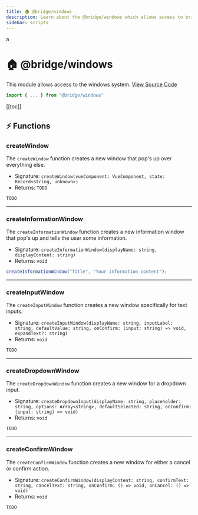 ```yaml
---
title: 🏠 @bridge/windows
description: Learn about the @bridge/windows which allows access to bridge's windows system.
sidebar: scripts
---
```

a
# 🏠 @bridge/windows

This module allows access to the windows system.
[View Source Code](https://github.com/bridge-core/editor/blob/main/src/components/Extensions/Scripts/Modules/windows.ts)

```js
import { ... } from "@bridge/windows"
```

[[toc]]

## ⚡ Functions

### createWindow

The `createWindow` function creates a new window that pop's up over everything else.

- Signature: `createWindow(vueComponent: VueComponent, state: Record<string, unknown>)`
- Returns: `TODO`

```js
TODO
```

---

### createInformationWindow

The `createInformationWindow` function creates a new information window that pop's up and tells the user some information.

- Signature: `createInformationWindow(displayName: string, displayContent: string)`
- Returns: `void`

```js
createInformationWindow("Title", "Your information content");
```

---

### createInputWindow

The `createInputWindow` function creates a new window specifically for text inputs.

- Signature: `createInputWindow(displayName: string, inputLabel: string, defaultValue: string, onConfirm: (input: string) => void, expandText?: string)`
- Returns: `void`

```js
TODO
```

---

### createDropdownWindow

The `createDropdownWindow` function creates a new window for a dropdown input.

- Signature: `createDropdownInput(displayName: string, placeholder: string, options: Array<string>, defaultSelected: string, onConfirm: (input: string) => void)`
- Returns: `void`

```js
TODO
```

---
### createConfirmWindow

The `createConfirmWindow` function creates a new window for either a cancel or confirm action.

- Signature: `createConfirmWindow(displayContent: string, confirmText: string, cancelText: string, onConfirm: () => void, onCancel: () => void)`
- Returns: `void`

```js
TODO
```